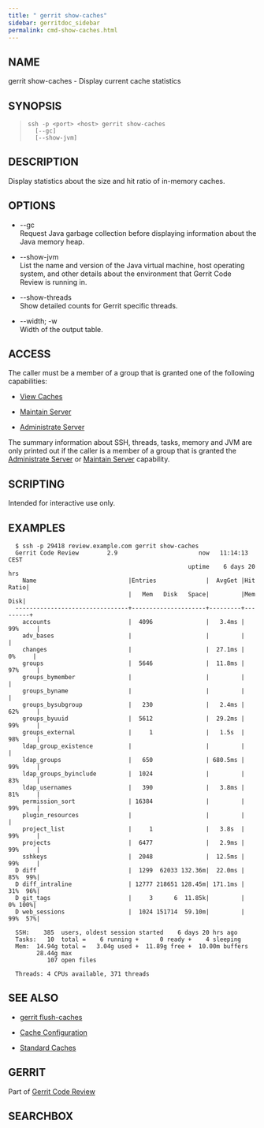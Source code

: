 ```yaml
---
title: " gerrit show-caches"
sidebar: gerritdoc_sidebar
permalink: cmd-show-caches.html
---
```

## NAME

gerrit show-caches - Display current cache statistics

## SYNOPSIS

> 
> 
>     ssh -p <port> <host> gerrit show-caches
>       [--gc]
>       [--show-jvm]

## DESCRIPTION

Display statistics about the size and hit ratio of in-memory caches.

## OPTIONS

  - \--gc  
    Request Java garbage collection before displaying information about
    the Java memory heap.

  - \--show-jvm  
    List the name and version of the Java virtual machine, host
    operating system, and other details about the environment that
    Gerrit Code Review is running in.

  - \--show-threads  
    Show detailed counts for Gerrit specific threads.

  - \--width; -w  
    Width of the output table.

## ACCESS

The caller must be a member of a group that is granted one of the
following capabilities:

  - [View Caches](access-control.html#capability_viewCaches)

  - [Maintain Server](access-control.html#capability_maintainServer)

  - [Administrate
    Server](access-control.html#capability_administrateServer)

The summary information about SSH, threads, tasks, memory and JVM are
only printed out if the caller is a member of a group that is granted
the [Administrate
Server](access-control.html#capability_administrateServer) or [Maintain
Server](access-control.html#capability_maintainServer) capability.

## SCRIPTING

Intended for interactive use only.

## EXAMPLES

``` 
  $ ssh -p 29418 review.example.com gerrit show-caches
  Gerrit Code Review        2.9                       now   11:14:13   CEST
                                                   uptime    6 days 20 hrs
    Name                          |Entries              |  AvgGet |Hit Ratio|
                                  |   Mem   Disk   Space|         |Mem  Disk|
  --------------------------------+---------------------+---------+---------+
    accounts                      |  4096               |   3.4ms | 99%     |
    adv_bases                     |                     |         |         |
    changes                       |                     |  27.1ms |  0%     |
    groups                        |  5646               |  11.8ms | 97%     |
    groups_bymember               |                     |         |         |
    groups_byname                 |                     |         |         |
    groups_bysubgroup             |   230               |   2.4ms | 62%     |
    groups_byuuid                 |  5612               |  29.2ms | 99%     |
    groups_external               |     1               |   1.5s  | 98%     |
    ldap_group_existence          |                     |         |         |
    ldap_groups                   |   650               | 680.5ms | 99%     |
    ldap_groups_byinclude         |  1024               |         | 83%     |
    ldap_usernames                |   390               |   3.8ms | 81%     |
    permission_sort               | 16384               |         | 99%     |
    plugin_resources              |                     |         |         |
    project_list                  |     1               |   3.8s  | 99%     |
    projects                      |  6477               |   2.9ms | 99%     |
    sshkeys                       |  2048               |  12.5ms | 99%     |
  D diff                          |  1299  62033 132.36m|  22.0ms | 85%  99%|
  D diff_intraline                | 12777 218651 128.45m| 171.1ms | 31%  96%|
  D git_tags                      |     3      6  11.85k|         |  0% 100%|
  D web_sessions                  |  1024 151714  59.10m|         | 99%  57%|

  SSH:    385  users, oldest session started    6 days 20 hrs ago
  Tasks:   10  total =    6 running +      0 ready +    4 sleeping
  Mem:  14.94g total =   3.04g used +  11.89g free +  10.00m buffers
        28.44g max
           107 open files

  Threads: 4 CPUs available, 371 threads
```

## SEE ALSO

  - [gerrit flush-caches](cmd-flush-caches.html)

  - [Cache Configuration](config-gerrit.html#cache)

  - [Standard Caches](config-gerrit.html#cache_names)

## GERRIT

Part of [Gerrit Code Review](index.html)

## SEARCHBOX

